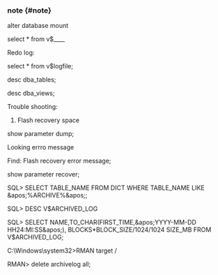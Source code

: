 ### note {#note}

alter database mount

select * from v$____

Redo log:

select * from v$logfile;

desc dba_tables;

desc dba_views;

Trouble shooting:

1) Flash recovery space

show parameter dump;

Looking errro message

Find: Flash recovery  error message;

show parameter recover;

SQL&gt; SELECT TABLE_NAME FROM DICT WHERE TABLE_NAME LIKE &amp;apos;%ARCHIVE%&amp;apos;;

SQL&gt; DESC V$ARCHIVED_LOG

SQL&gt; SELECT NAME,TO_CHAR(FIRST_TIME,&amp;apos;YYYY-MM-DD HH24:MI:SS&amp;apos;), BLOCKS*BLOCK_SIZE/1024/1024 SIZE_MB FROM V$ARCHIVED_LOG;

C:\Windows\system32&gt;RMAN target /

RMAN&gt; delete archivelog all;